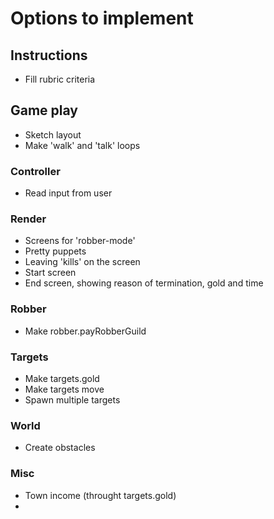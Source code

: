# Options to implement


## Instructions

- Fill rubric criteria

## Game play
- Sketch layout
- Make 'walk' and 'talk' loops

### Controller
- Read input from user

### Render

- Screens for 'robber-mode'
- Pretty puppets
- Leaving 'kills' on the screen
- Start screen
- End screen, showing reason of termination, gold and time

### Robber
- Make robber.payRobberGuild

### Targets

- Make targets.gold
- Make targets move
- Spawn multiple targets

### World
- Create obstacles

### Misc

- Town income (throught targets.gold)
-

